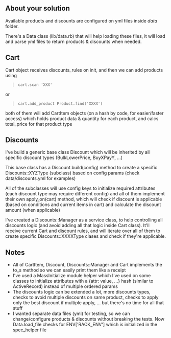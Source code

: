 ## About your solution

Available products and discounts are configured on yml files inside *data* folder.

There's a Data class (lib/data.rb) that will help loading these files, it will load and parse yml files to return products & discounts when needed.

## Cart

Cart object receives discounts_rules on init, and then we can add products using

> `cart.scan 'XXX'`

or

> `cart.add_product Product.find('XXXX')`

both of them will add CartItem objects (on a hash by code, for easier/faster access) which holds product data & quantity for each product, and calcs total_price for that product type

## Discounts

I've build a generic base class Discount which will be inherited by all specific discount types (BulkLowerPrice, BuyXPayY, ...)

This base class has a Discount.build(config) method to create a specific Discounts::XYZType (subclass) based on config params (check data/discounts.yml for examples)

All of the subclasses will use config keys to initialize required attributes (each discount type may require different config) and all of them implement their own apply_on(cart) method, which will check if discount is applicable (based on conditions and current items in cart) and calculate the discount amount (when applicable)

I've created a Discounts::Manager as a service class, to help controlling all discounts logic (and avoid adding all that logic inside Cart class). It'll receive current Cart and discount rules, and will iterate over all of them to create specific Discounts::XXXXType clases and check if they're applicable.

## Notes

* All of CartItem, Discount, Discounts::Manager and Cart implements the to_s method so we can easily print them like a receipt
* I've used a MassInitialize module helper which I've used on some classes to initialize attributes with a {attr: value, ...} hash (similar to ActiveRecord) instead of multiple ordered params
* The discounts logic can be extended a lot, more discounts types, checks to avoid multiple discounts on same product, checks to apply only the best discount if multiple apply, ... but there's no time for all that stuff
* I wanted separate data files (yml) for testing, so we can change/configure products & discounts without breaking the tests. Now Data.load_file checks for ENV['RACK_ENV'] which is initialized in the spec_helper file
